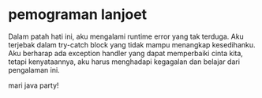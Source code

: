 # pemograman lanjoet
Dalam patah hati ini, aku mengalami runtime error yang tak terduga. Aku terjebak dalam try-catch block yang tidak mampu menangkap kesedihanku. Aku berharap ada exception handler yang dapat memperbaiki cinta kita, tetapi kenyataannya, aku harus menghadapi kegagalan dan belajar dari pengalaman ini.

mari java party!
